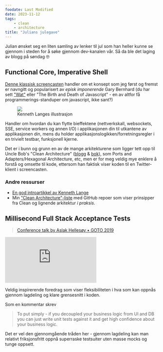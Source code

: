 ```yaml
---
foodate: Last Modified
date: 2023-11-12
tags: 
    - clean
    - architecture
title: "Julians julegave"
---
```


Julian ønsket seg en liten samling av lenker
til jul som han heller kunne se gjennom i steden for
å søke gjennom dev-kanalen vår. Så da ble det laging
av blogg på søndag 🤓

## Functional Core, Imperative Shell
[Denne klassisk screencasten](https://www.destroyallsoftware.com/screencasts/catalog/functional-core-imperative-shell) handler om et konsept som jeg først
og fremst er navngitt og popularisert av 
_episk imponerende_ Gary Bernhard (du har sett ["Wat"](https://www.destroyallsoftware.com/talks) eller "The Birth and Death of Javascript" - en av altfor få programmerings-standuper om javascript, ikke sant?)

<figure>
<img src="https://kennethlange.com/wp-content/uploads/2021/03/functional_core_imperative_shell.png" />
<figcaption>Kenneth Langes illustrasjon</figcaption>
</figure>
Handler om hvordan du kan flytte bieffektene (nettverkskall, websockets, SSE, service workers og annen I/O) i applikasjonen din til utkantene av applikasjonen din, 
mens du holder applikasjonslogikken/forretningsregler 
i en trivielt testbar, funksjonell kjerne. 

Det er i bunn og grunn en av de mange arkitekturene
som ligger tett opp til Uncle Bob's "Clean Architecture"
([blogg](https://blog.cleancoder.com/uncle-bob/2012/08/13/the-clean-architecture.html) 
& [bok](https://www.amazon.com/Clean-Architecture-Craftsmans-Software-Structure/dp/0134494164)),
som Ports and Adapters/Hexagonal Architecture, etc, men
er for meg veldig mye enklere å forstå og omsette
til kode, ettersom han faktisk viser koden til en Twitter-klient i screencasten.

### Andre ressurser
- [En god introartikkel av Kenneth Lange](https://kennethlange.com/functional-core-imperative-shell/)
- Min ["Clean Architecture"-liste](https://github.com/stars/fatso83/lists/clean-architecture) med GitHub repoer som viser prinsipper fra Clean og lignende arkitektur _i praksis_.

## Millisecond Full Stack Acceptance Tests
> [Conference talk by Aslak Hellesøy • GOTO 2019](https://www.youtube.com/watch?v=sUclXYMDI94)

<div class="yt-container">
<iframe class="yt-video" src="https://www.youtube.com/embed/sUclXYMDI94?si=sQ6G3hEH9gzbDwSj" title="YouTube video player" frameborder="0" allow="accelerometer; autoplay; clipboard-write; encrypted-media; gyroscope; picture-in-picture; web-share" allowfullscreen></iframe>
</div>

Veldig inspirerende foredrag som viser fleksibiliteten i hva som kan oppnås gjennom lagdeling og klare grensesnitt i koden. 

Som en kommentar skrev

> To put simply - if you decoupled your business logic from UI and DB you can just write unit tests against it and get high confidence about your business logic.

Det er vel den gjennomgående tråden her - gjennom lagdeling kan man relativt friksjonsfritt oppnå superraske testsuiter uten masse mocks og tunge oppsett.
